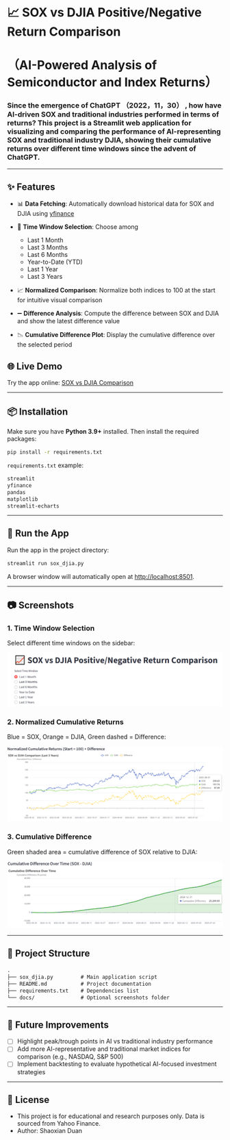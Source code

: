 # 📈 SOX vs DJIA Positive/Negative Return Comparison
# （AI-Powered Analysis of Semiconductor and Index Returns）
### Since the emergence of ChatGPT （2022，11，30） , how have AI-driven SOX and traditional industries performed in terms of returns?  This project is a Streamlit web application for visualizing and comparing the performance of AI-representing SOX and traditional industry DJIA, showing their cumulative returns over different time windows since the advent of ChatGPT.

---

## ✨ Features

* 📊 **Data Fetching**: Automatically download historical data for SOX and DJIA using [yfinance](https://pypi.org/project/yfinance/)
* 🔄 **Time Window Selection**: Choose among

  * Last 1 Month
  * Last 3 Months
  * Last 6 Months
  * Year-to-Date (YTD)
  * Last 1 Year
  * Last 3 Years
* 📈 **Normalized Comparison**: Normalize both indices to 100 at the start for intuitive visual comparison
* ➖ **Difference Analysis**: Compute the difference between SOX and DJIA and show the latest difference value
* 📉 **Cumulative Difference Plot**: Display the cumulative difference over the selected period

## 🌐 Live Demo

Try the app online: [SOX vs DJIA Comparison](https://soxdjia-lax6snjubmposywh7jrfty.streamlit.app/)


---

## 📦 Installation

Make sure you have **Python 3.9+** installed. Then install the required packages:

```bash
pip install -r requirements.txt
```

`requirements.txt` example:

```
streamlit
yfinance
pandas
matplotlib
streamlit-echarts
```

---

## 🚀 Run the App

Run the app in the project directory:

```bash
streamlit run sox_djia.py
```

A browser window will automatically open at [http://localhost:8501](http://localhost:8501).

---

## 📷 Screenshots

### 1. Time Window Selection

Select different time windows on the sidebar:

![time window](docs/screenshot_radio.png)

### 2. Normalized Cumulative Returns

Blue = SOX, Orange = DJIA, Green dashed = Difference:

![comparison](docs/screenshot_comparison.png)

### 3. Cumulative Difference

Green shaded area = cumulative difference of SOX relative to DJIA:

![cumulative diff](docs/screenshot_cumulative.png)

---

## 📁 Project Structure

```
.
├── sox_djia.py         # Main application script
├── README.md           # Project documentation
├── requirements.txt    # Dependencies list
└── docs/               # Optional screenshots folder
```

---

## 🔮 Future Improvements

* [ ] Highlight peak/trough points in AI vs traditional industry performance
* [ ] Add more AI-representative and traditional market indices for comparison (e.g., NASDAQ, S&P 500)
* [ ] Implement backtesting to evaluate hypothetical AI-focused investment strategies

---

## 📝 License

* This project is for educational and research purposes only. Data is sourced from Yahoo Finance.
* Author: Shaoxian Duan
